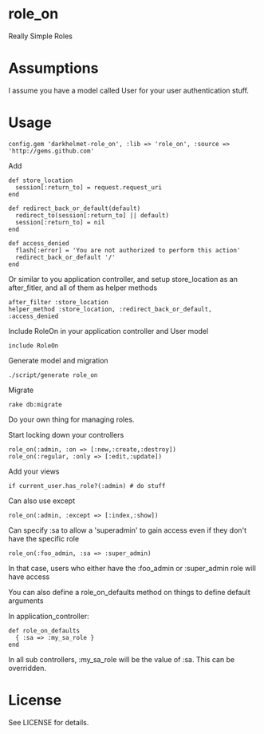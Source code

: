 # role_on

Really Simple Roles

# Assumptions

I assume you have a model called User for your user authentication stuff.

# Usage

    config.gem 'darkhelmet-role_on', :lib => 'role_on', :source => 'http://gems.github.com'

Add

    def store_location
      session[:return_to] = request.request_uri
    end

    def redirect_back_or_default(default)
      redirect_to(session[:return_to] || default)
      session[:return_to] = nil
    end

    def access_denied
      flash[:error] = 'You are not authorized to perform this action'
      redirect_back_or_default '/'
    end

Or similar to you application controller, and setup store_location as an after_fitler, and all of them as helper methods

    after_filter :store_location
    helper_method :store_location, :redirect_back_or_default, :access_denied

Include RoleOn in your application controller and User model

    include RoleOn

Generate model and migration

    ./script/generate role_on

Migrate

    rake db:migrate

Do your own thing for managing roles.

Start locking down your controllers

    role_on(:admin, :on => [:new,:create,:destroy])
    role_on(:regular, :only => [:edit,:update])

Add your views

    if current_user.has_role?(:admin) # do stuff

Can also use except

    role_on(:admin, :except => [:index,:show])

Can specify :sa to allow a 'superadmin' to gain access even if they don't have the specific role

    role_on(:foo_admin, :sa => :super_admin)

In that case, users who either have the :foo_admin or :super_admin role will have access

You can also define a role_on_defaults method on things to define default arguments

In application_controller:

    def role_on_defaults
      { :sa => :my_sa_role }
    end

In all sub controllers, :my_sa_role will be the value of :sa. This can be overridden.

# License

See LICENSE for details.
